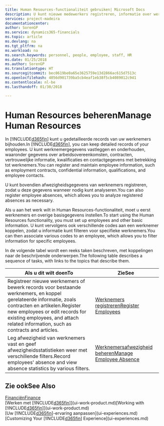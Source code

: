 ```yaml
---
title: Human Resources-functionaliteit gebruiken| Microsoft Docs
description: U kunt nieuwe medewerkers registreren, informatie over werknemers bewerken en afwezigheid registreren en analyseren.
services: project-madeira
documentationcenter: 
author: SorenGP
ms.service: dynamics365-financials
ms.topic: article
ms.devlang: na
ms.tgt_pltfrm: na
ms.workload: na
ms.search.keywords: personnel, people, employee, staff, HR
ms.date: 01/25/2018
ms.author: SorenGP
ms.translationtype: HT
ms.sourcegitcommit: bec0619be0a65e3625759e13d2866ac615d7513c
ms.openlocfilehash: 4056d901739ba5cb4eaf1eb38f5cb4089012c941
ms.contentlocale: nl-be
ms.lasthandoff: 01/30/2018

---
```

# <a name="manage-human-resources"></a><span data-ttu-id="2f0a5-103">Human Resources beheren</span><span class="sxs-lookup"><span data-stu-id="2f0a5-103">Manage Human Resources</span></span>
<span data-ttu-id="2f0a5-104">In [!INCLUDE[d365fin](includes/d365fin_md.md)] kunt u gedetailleerde records van uw werknemers bijhouden.</span><span class="sxs-lookup"><span data-stu-id="2f0a5-104">In [!INCLUDE[d365fin](includes/d365fin_md.md)], you can keep detailed records of your employees.</span></span> <span data-ttu-id="2f0a5-105">U kunt werknemergegevens vastleggen en onderhouden, waaronder gegevens over arbeidsovereenkomsten, contracten, vertrouwelijke informatie, kwalificaties en contactgegevens met betrekking tot werknemers.</span><span class="sxs-lookup"><span data-stu-id="2f0a5-105">You can register and maintain employee information, such as employment contracts, confidential information, qualifications, and employee contacts.</span></span>

<span data-ttu-id="2f0a5-106">U kunt bovendien afwezigheidsgegevens van werknemers registreren, zodat u deze gegevens wanneer nodig kunt analyseren.</span><span class="sxs-lookup"><span data-stu-id="2f0a5-106">You can also register employee absences, which allows you to analyze registered absences as necessary.</span></span>

<span data-ttu-id="2f0a5-107">Als u aan het werk wilt in Human Resources-functionaliteit, moet u eerst werknemers en overige basisgegevens instellen.</span><span class="sxs-lookup"><span data-stu-id="2f0a5-107">To start using the Human Resources functionality, you must set up employees and other basic information.</span></span> <span data-ttu-id="2f0a5-108">U kunt vervolgens ook verschillende codes aan een werknemer koppelen, zodat u informatie kunt filteren voor specifieke werknemers.</span><span class="sxs-lookup"><span data-stu-id="2f0a5-108">You can then associate various codes to an employee, which allows you to filter information for specific employees.</span></span>

<span data-ttu-id="2f0a5-109">In de volgende tabel wordt een reeks taken beschreven, met koppelingen naar de beschrijvende onderwerpen.</span><span class="sxs-lookup"><span data-stu-id="2f0a5-109">The following table describes a sequence of tasks, with links to the topics that describe them.</span></span>

| <span data-ttu-id="2f0a5-110">Als u dit wilt doen</span><span class="sxs-lookup"><span data-stu-id="2f0a5-110">To</span></span> | <span data-ttu-id="2f0a5-111">Zie</span><span class="sxs-lookup"><span data-stu-id="2f0a5-111">See</span></span> |
| --- | --- |
| <span data-ttu-id="2f0a5-112">Registreer nieuwe werknemers of bewerk records voor bestaande werknemers, en koppel gerelateerde informatie, zoals contracten en artikelen.</span><span class="sxs-lookup"><span data-stu-id="2f0a5-112">Register new employees or edit records for existing employees, and attach related information, such as contracts and articles.</span></span> |[<span data-ttu-id="2f0a5-113">Werknemers registreren</span><span class="sxs-lookup"><span data-stu-id="2f0a5-113">Register Employees</span></span>](hr-how-register-employees.md) |
| <span data-ttu-id="2f0a5-114">Leg afwezigheid van werknemers vast en geef afwezigheidsstatistieken weer met verschillende filters.</span><span class="sxs-lookup"><span data-stu-id="2f0a5-114">Record employees' absence and view absence statistics by various filters.</span></span> |[<span data-ttu-id="2f0a5-115">Werknemersafwezigheid beheren</span><span class="sxs-lookup"><span data-stu-id="2f0a5-115">Manage Employee Absence</span></span>](hr-how-manage-absence.md) |

## <a name="see-also"></a><span data-ttu-id="2f0a5-116">Zie ook</span><span class="sxs-lookup"><span data-stu-id="2f0a5-116">See Also</span></span>
[<span data-ttu-id="2f0a5-117">Financiën</span><span class="sxs-lookup"><span data-stu-id="2f0a5-117">Finance</span></span>](finance.md)  
<span data-ttu-id="2f0a5-118">[Werken met [!INCLUDE[d365fin](includes/d365fin_md.md)]](ui-work-product.md)</span><span class="sxs-lookup"><span data-stu-id="2f0a5-118">[Working with [!INCLUDE[d365fin](includes/d365fin_md.md)]](ui-work-product.md)</span></span>  
<span data-ttu-id="2f0a5-119">[Uw [!INCLUDE[d365fin](includes/d365fin_md.md)]-ervaring aanpassen](ui-experiences.md)</span><span class="sxs-lookup"><span data-stu-id="2f0a5-119">[Customizing Your [!INCLUDE[d365fin](includes/d365fin_md.md)] Experience](ui-experiences.md)</span></span>        

